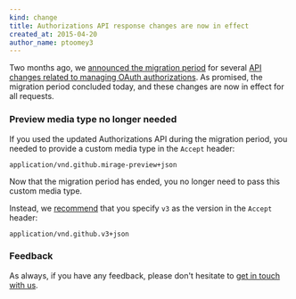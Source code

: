 ```yaml
---
kind: change
title: Authorizations API response changes are now in effect
created_at: 2015-04-20
author_name: ptoomey3
---
```


Two months ago, we
[announced the migration period][migration-period-announcement]
for several [API changes related to managing OAuth authorizations][original-announcement].
As promised, the migration period concluded today, and these changes are
now in effect for all requests.

### Preview media type no longer needed

If you used the updated Authorizations API during the migration period, you needed
to provide a custom media type in the `Accept` header:

    application/vnd.github.mirage-preview+json

Now that the migration period has ended, you no longer need to pass this custom
media type.

Instead, we [recommend][media-types] that you specify `v3` as the version in the
`Accept` header:

    application/vnd.github.v3+json

### Feedback

As always, if you have any feedback, please don't hesitate to
[get in touch with us][contact].

[migration-period-announcement]: /changes/2015-02-20-migration-period-removing-authorizations-token
[original-announcement]: /changes/2014-12-08-removing-authorizations-token/
[docs]: /v3/oauth_authorizations
[media-types]: /v3/media
[contact]: https://github.com/contact?form[subject]=Removing+token+from+Authorizations+API
